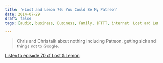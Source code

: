 ```yaml
---
title: '►Lost and Lemon 70: You Could Be My Patreon'
date: 2014-07-29
draft: false
tags: [audio, business, Business, Family, IFTTT, internet, Lost and Lemon, Podcasting]

---
```


> Chris and Chris talk about nothing including Patreon, getting sick and things not to Google.

[Listen to episode 70 of Lost & Lemon](http://goodstuff.fm/ll/70)